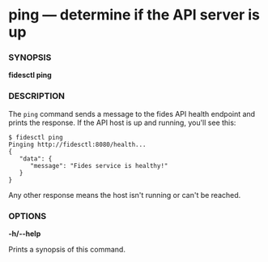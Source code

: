 # ping &mdash; determine if the API server is up


### SYNOPSIS


**fidesctl ping**


### DESCRIPTION

The `ping` command sends a message to the fides API health endpoint and prints the response. If the API host is up and running, you'll see this:

```
$ fidesctl ping
Pinging http://fidesctl:8080/health...
{
   "data": {
      "message": "Fides service is healthy!"
   }
}
```

Any other response means the host isn't running or can't be reached. 


### OPTIONS

**-h/--help**

Prints a synopsis of this command.






